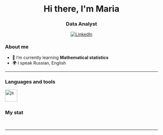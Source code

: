 <div id="header" align="center">
    <h1>Hi there, I'm  Maria </h1>
    <h3>Data Analyst</h3>
</div>

<div id="socials" align="center">
    <a href=["linkedin-url"](https://www.linkedin.com/in/mariaknyazeva/)>
    <img src="https://img.shields.io/badge/LinkedIn-blue?style=for-the-badge&logo=linkedin&logoColor=white" alt="LinkedIn"/>
  </a>
</div>

### About me
- 🌱 I’m currently learning **Mathematical statistics**
- 🌍 I speak Russian, English

---

### Languages and tools
<img src="https://cdn.jsdelivr.net/gh/devicons/devicon@latest/icons/python/python-original.svg" title="js" width="40" height="40"/>&nbsp;




### My stat

<div id="stat" align="center">
    <img src="https://github-profile-summary-cards.vercel.app/api/cards/profile-details?username=vn7n24fzkq&theme=transparent" alt=""/>
    <img src="https://github-profile-summary-cards.vercel.app/api/cards/most-commit-language?username=vn7n24fzkq&theme=transparent" alt=""/>
     <img src="https://github-profile-summary-cards.vercel.app/api/cards/stats?username=vn7n24fzkq&theme=transparent" alt=""/>
</div>

---
